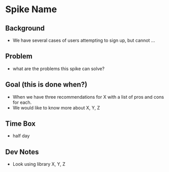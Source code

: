 # Spike Name

## Background

- We have several cases of users attempting to sign up, but cannot ...

## Problem

- what are the problems this spike can solve?

## Goal (this is done when?)

- When we have three recommendations for X with a list of pros and cons for each.
- We would like to know more about X, Y, Z

## Time Box

- half day

## Dev Notes

- Look using library X, Y, Z
